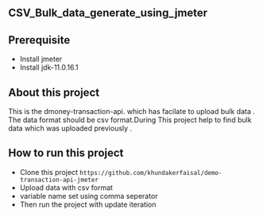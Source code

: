 ## CSV_Bulk_data_generate_using_jmeter

## Prerequisite
- Install jmeter
- Install jdk-11.0.16.1
## About this project
This is the dmoney-transaction-api. which has facilate to upload bulk data . The data format should be csv format.During This project help to find  bulk data which was uploaded previously .
## How to run this project
- Clone this project
```https://github.com/khundakerfaisal/demo-transaction-api-jmeter```
- Upload data with csv format
- variable name set using comma seperator
- Then run the project with update iteration

  
